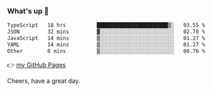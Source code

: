### What's up 👋

<!--START_SECTION:waka-->

```txt
TypeScript   18 hrs          ███████████████████████▒░   93.55 %
JSON         32 mins         ▓░░░░░░░░░░░░░░░░░░░░░░░░   02.78 %
JavaScript   14 mins         ▒░░░░░░░░░░░░░░░░░░░░░░░░   01.27 %
YAML         14 mins         ▒░░░░░░░░░░░░░░░░░░░░░░░░   01.27 %
Other        8 mins          ▒░░░░░░░░░░░░░░░░░░░░░░░░   00.76 %
```

<!--END_SECTION:waka-->

👉 [my GitHub Pages](https://ykzhukian.github.io)

Cheers, have a great day.

